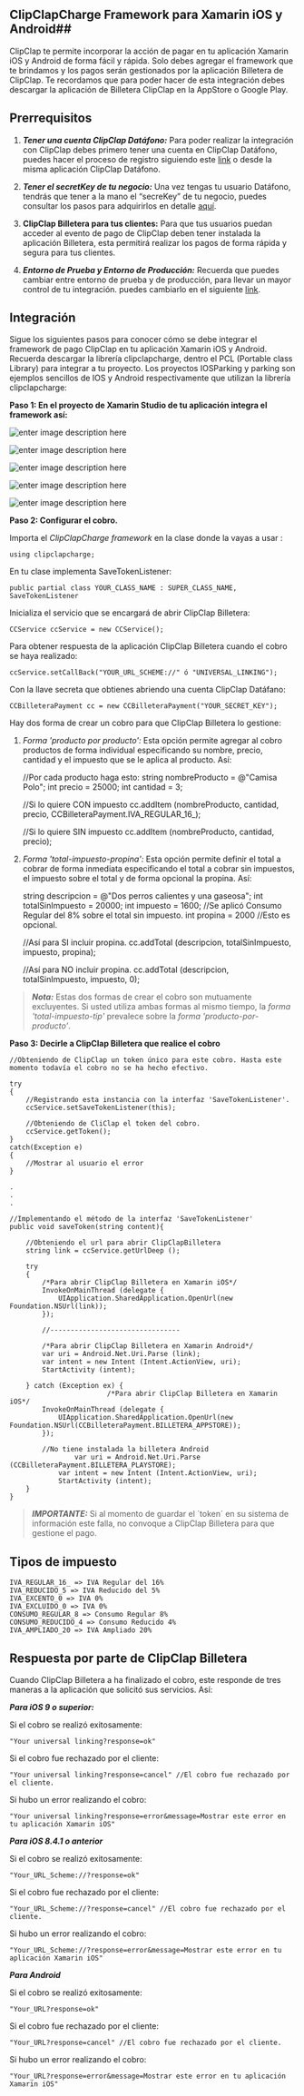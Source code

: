 
## ClipClapCharge Framework  para Xamarin iOS y Android##

ClipClap te permite incorporar la acción de pagar en tu aplicación Xamarin iOS y Android de forma fácil y rápida. Solo debes agregar el framework que te brindamos y los pagos serán gestionados por la aplicación Billetera de ClipClap.
Te recordamos que para poder hacer de esta integración debes descargar la aplicación de Billetera ClipClap en la AppStore o Google Play.

## Prerrequisitos ##

 1. ***Tener una cuenta ClipClap Datáfono:***
Para poder realizar la integración con ClipClap debes primero tener una cuenta en ClipClap Datáfono, puedes hacer el proceso de registro siguiendo este [link](https://clipclap.co/datafono/dashboard/php/views/signup.php) o desde la misma aplicación ClipClap Datáfono.

 2. ***Tener el secretKey de tu negocio:***
Una vez tengas tu usuario Datáfono, tendrás que tener a la mano el “secreKey” de tu negocio, puedes consultar los pasos para adquirirlos en detalle [aquí](https://clipclap.co/datafono/dashboard/php/views/settings.php).

 3. **ClipClap Billetera para tus clientes:**
Para que tus usuarios puedan acceder al evento de pago de ClipClap deben tener instalada la aplicación Billetera, esta permitirá realizar los pagos de forma rápida y segura para tus clientes.

 4. ***Entorno de Prueba y Entorno de Producción:***
Recuerda que puedes cambiar entre entorno de prueba y de producción, para llevar un mayor control de tu integración. puedes cambiarlo en el siguiente [link](https://clipclap.co/datafono/dashboard/php/views/settings.php).


## Integración ##

Sigue los siguientes pasos para conocer cómo se debe integrar el framework de pago ClipClap en tu aplicación Xamarin iOS y Android. Recuerda descargar la librería clipclapcharge, dentro el PCL (Portable class Library) para integrar a tu proyecto. Los proyectos IOSParking y parking son ejemplos sencillos de IOS y Android respectivamente que utilizan la librería clipclapcharge:

**Paso 1: En el proyecto de Xamarin Studio de tu aplicación integra el framework así:**

![enter image description here](http://www.clipclap.co/docs/tutorials/xamarin/img/1.png)

![enter image description here](http://www.clipclap.co/docs/tutorials/xamarin/img/2.png)

![enter image description here](http://www.clipclap.co/docs/tutorials/xamarin/img/6.png) 

![enter image description here](http://www.clipclap.co/docs/tutorials/xamarin/img/4.png)

![enter image description here](http://www.clipclap.co/docs/tutorials/xamarin/img/5.png)


**Paso 2: Configurar el cobro.**

Importa el *ClipClapCharge framework* en la clase donde la vayas a usar :

    using clipclapcharge;
    
En tu clase implementa SaveTokenListener:

    public partial class YOUR_CLASS_NAME : SUPER_CLASS_NAME, SaveTokenListener

Inicializa el servicio que se encargará de abrir ClipClap Billetera:

    CCService ccService = new CCService();
    
Para obtener respuesta de la aplicación ClipClap Billetera cuando el cobro se haya realizado:
    
    ccService.setCallBack("YOUR_URL_SCHEME://" ó "UNIVERSAL_LINKING");    

Con la llave secreta que obtienes abriendo una cuenta ClipClap Datáfano:

    CCBilleteraPayment cc = new CCBilleteraPayment("YOUR_SECRET_KEY");

Hay dos forma de crear un cobro para que ClipClap Billetera lo gestione:

 1) *Forma 'producto por producto':* Esta opción permite agregar al cobro productos de forma individual especificando su nombre, precio, cantidad y el impuesto que se le aplica al producto. Así: 
    
    //Por cada producto haga esto:
    string nombreProducto = @"Camisa Polo";
    int precio = 25000;
    int cantidad = 3;
    
    //Si lo quiere CON impuesto
    cc.addItem (nombreProducto, cantidad, precio, CCBilleteraPayment.IVA_REGULAR_16_);
    
    //Si lo quiere SIN impuesto
    cc.addItem (nombreProducto, cantidad, precio);


2) *Forma 'total-impuesto-propina':* Esta opción permite definir el total a cobrar de forma inmediata especificando el total a cobrar sin impuestos, el impuesto sobre el total y de forma opcional la propina. Así:

    string descripcion = @"Dos perros calientes y una gaseosa";
    int totalSinImpuesto = 20000;
    int impuesto = 1600; //Se aplicó Consumo Regular del 8% sobre el total sin impuesto.
    int propina = 2000   //Esto es opcional.
    
    //Así para SI incluir propina.
    cc.addTotal (descripcion, totalSinImpuesto, impuesto, propina);
	    
    //Así para NO incluir propina.
    cc.addTotal (descripcion, totalSinImpuesto, impuesto, 0);                                        

> ***Nota:*** Estas dos formas de crear el cobro son mutuamente excluyentes. Si usted utiliza ambas formas al mismo tiempo, la *forma 'total-impuesto-tip'* prevalece sobre la *forma 'producto-por-producto'*.

**Paso 3: Decirle a ClipClap Billetera que realice el cobro**

    //Obteniendo de ClipClap un token único para este cobro. Hasta este momento todavía el cobro no se ha hecho efectivo.
    
    try
	{
		//Registrando esta instancia con la interfaz 'SaveTokenListener'.
		ccService.setSaveTokenListener(this);

		//Obteniendo de CliClap el token del cobro.
		ccService.getToken();
	}
	catch(Exception e)
	{
		//Mostrar al usuario el error
	}

	.
	.
	.

	//Implementando el método de la interfaz 'SaveTokenListener'
	public void saveToken(string content){

		//Obteniendo el url para abrir ClipClapBilletera
		string link = ccService.getUrlDeep ();
		
		try 
		{
			/*Para abrir ClipClap Billetera en Xamarin iOS*/				
			InvokeOnMainThread (delegate {  
				UIApplication.SharedApplication.OpenUrl(new Foundation.NSUrl(link));
			});
			
			//--------------------------------
			
			/*Para abrir ClipClap Billetera en Xamarin Android*/
			var uri = Android.Net.Uri.Parse (link);
            var intent = new Intent (Intent.ActionView, uri);
            StartActivity (intent);
		
		} catch (Exception ex) {
                           	/*Para abrir ClipClap Billetera en Xamarin iOS*/				
			InvokeOnMainThread (delegate {  
				UIApplication.SharedApplication.OpenUrl(new 				        Foundation.NSUrl(CCBilleteraPayment.BILLETERA_APPSTORE));
			});
			
			//No tiene instalada la billetera Android
		         	var uri = Android.Net.Uri.Parse (CCBilleteraPayment.BILLETERA_PLAYSTORE);
				var intent = new Intent (Intent.ActionView, uri);
				StartActivity (intent);	
		}
	}
		

> ***IMPORTANTE:*** Si al momento de guardar el ´token´ en su sistema de información este falla, no convoque a ClipClap Billetera para que gestione el pago.


## Tipos de impuesto ##

    IVA_REGULAR_16_ => IVA Regular del 16%
    IVA_REDUCIDO_5 => IVA Reducido del 5%
    IVA_EXCENTO_0 => IVA 0%
    IVA_EXCLUIDO_0 => IVA 0%
    CONSUMO_REGULAR_8 => Consumo Regular 8%
    CONSUMO_REDUCIDO_4 => Consumo Reducido 4%
    IVA_AMPLIADO_20 => IVA Ampliado 20%

## Respuesta por parte de ClipClap Billetera ##

Cuando ClipClap Billetera a ha finalizado el cobro, este responde de tres maneras a la aplicación que solicitó sus servicios. Así:

***Para iOS 9 o superior:***

Si el cobro se realizó exitosamente:

    "Your universal linking?response=ok"

Si el cobro fue rechazado por el cliente:
  
    "Your universal linking?response=cancel" //El cobro fue rechazado por el cliente.

Si hubo un error realizando el cobro:

    "Your universal linking?response=error&message=Mostrar este error en tu aplicación Xamarin iOS"

***Para iOS 8.4.1 o anterior***

Si el cobro se realizó exitosamente:

    "Your_URL_Scheme://?response=ok"

Si el cobro fue rechazado por el cliente:
  
    "Your_URL_Scheme://?response=cancel" //El cobro fue rechazado por el cliente.

Si hubo un error realizando el cobro:

    "Your_URL_Scheme://?response=error&message=Mostrar este error en tu aplicación Xamarin iOS"
    
***Para Android***

Si el cobro se realizó exitosamente:

    "Your_URL?response=ok"

Si el cobro fue rechazado por el cliente:
  
    "Your_URL?response=cancel" //El cobro fue rechazado por el cliente.

Si hubo un error realizando el cobro:

    "Your_URL?response=error&message=Mostrar este error en tu aplicación Xamarin iOS"




